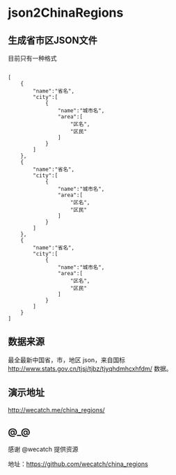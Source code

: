 # json2ChinaRegions


## 生成省市区JSON文件

目前只有一种格式

```
      
[
    {
        "name":"省名",
        "city":[
            {
                "name":"城市名",
                "area":[
                    "区名",
                    "区民"
                ]
            }
        ]
    },
    {
        "name":"省名",
        "city":[
            {
                "name":"城市名",
                "area":[
                    "区名",
                    "区民"
                ]
            }
        ]
    },
    {
        "name":"省名",
        "city":[
            {
                "name":"城市名",
                "area":[
                    "区名",
                    "区民"
                ]
            }
        ]
    }
]
```

## 数据来源
最全最新中国省，市，地区 json，来自国标 http://www.stats.gov.cn/tjsj/tjbz/tjyqhdmhcxhfdm/ 数据。

## 演示地址

http://wecatch.me/china_regions/

## @_@

感谢 @wecatch 提供资源

地址：https://github.com/wecatch/china_regions

